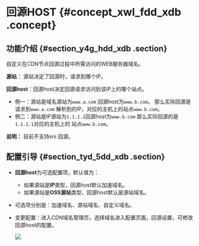 # 回源HOST {#concept_xwl_fdd_xdb .concept}

## 功能介绍 {#section_y4g_hdd_xdb .section}

自定义在CDN节点回源过程中所需访问的WEB服务器域名。

**源站**： 源站决定了回源时，请求到哪个IP。

**回源host**：回源host决定回源请求访问到该IP上的哪个站点。

-   例一：源站是域名源站为`www.a.com` 回源host为`www.b.com`。 那么实际回源是请求到`www.a.com` 解析到的IP，对应的主机上的站点`www.b.com`。
-   例二：源站是IP源站为`1.1.1.1`回源host为`www.b.com` 那么实际回源的是`1.1.1.1`对应的主机上的 站点`www.b.com`。

**说明：** 目前不支持sni 回源。

## 配置引导 {#section_tyd_5dd_xdb .section}

-   **回源host**为可选配置项，默认值为：
    -   如果源站是**IP**类型，回源host默认加速域名。
    -   如果源站是**OSS源站**类型，回源host默认是源站域名。
-   可选项分别是：加速域名、源站域名、自定义域名。
-   变更配置：进入CDN域名管理页，选择域名进入配置页面，回源设置，可修改回源host的配置。

    ![](http://static-aliyun-doc.oss-cn-hangzhou.aliyuncs.com/assets/img/13745/15442562163355_zh-CN.png)


